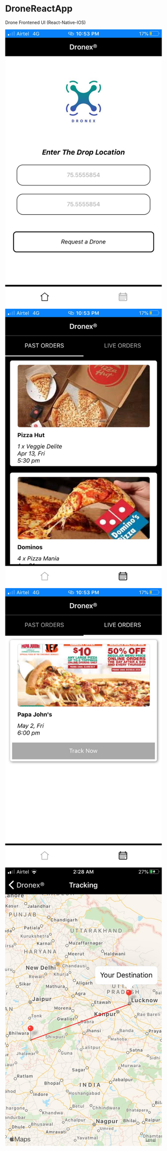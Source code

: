 # DroneReactApp
Drone Frontened UI (React-Native-IOS)


![](assets/1.jpeg)
![](assets/2.jpeg)
![](assets/3.jpeg)
![](assets/4.jpeg)
